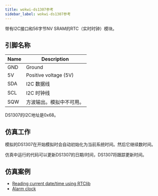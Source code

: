 ```yaml
---
title: wokwi-ds1307参考
sidebar_label: wokwi-ds1307参考
---
```


带有I2C接口和56字节NV SRAM的RTC（实时时钟）模块。

<wokwi-ds1307 />

## 引脚名称

| Name | Description              |
| ---- | ------------------------ |
| GND  | Ground                   |
| 5V   | Positive voltage (5V)    |
| SDA  | I2C 数据线               |
| SCL  | I2C 时钟线               |
| SQW  | 方波输出。模拟中不可用。 |

DS1307的I2C地址是0x68。

## 仿真工作

模拟的DS1307在开始模拟时会自动初始化为当前系统时间。然后它继续数时间。

仿真中运行的代码可以更新DS1307的日期/时间，DS1307将跟踪更新时间。

## 仿真案例

- [Reading current date/time using RTClib](https://wokwi.com/projects/305979285237137984)
- [Alarm clock](https://wokwi.com/playground/alarm-clock)
